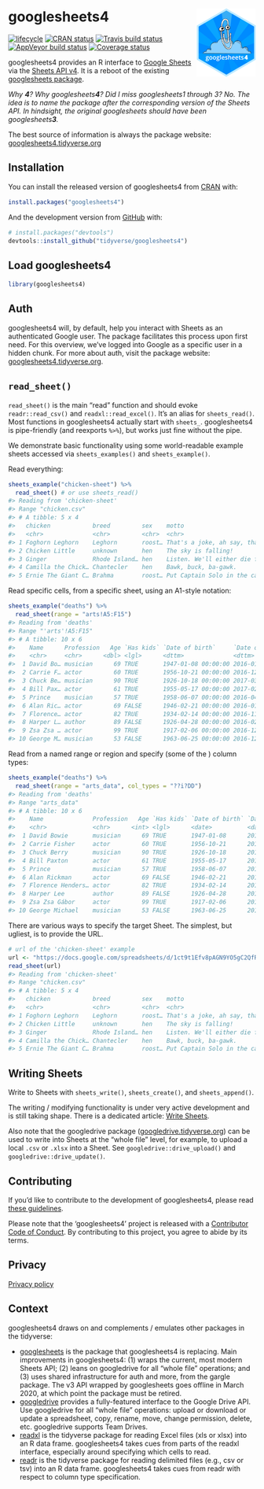 
<!-- README.md is generated from README.Rmd. Please edit that file -->

# googlesheets4 <a href='https:/googlesheets4.tidyverse.org'><img src='man/figures/logo.png' align="right" height="138.5" /></a>

<!-- badges: start -->

[![lifecycle](https://img.shields.io/badge/lifecycle-experimental-orange.svg)](https://www.tidyverse.org/lifecycle/#experimental)
[![CRAN
status](https://www.r-pkg.org/badges/version/googlesheets4)](https://CRAN.R-project.org/package=googlesheets4)
[![Travis build
status](https://travis-ci.org/tidyverse/googlesheets4.svg?branch=master)](https://travis-ci.org/tidyverse/googlesheets4)
[![AppVeyor build
status](https://ci.appveyor.com/api/projects/status/github/tidyverse/googlesheets4?branch=master&svg=true)](https://ci.appveyor.com/project/tidyverse/googlesheets4)
[![Coverage
status](https://codecov.io/gh/tidyverse/googlesheets4/branch/master/graph/badge.svg)](https://codecov.io/github/tidyverse/googlesheets4?branch=master)
<!-- badges: end -->

googlesheets4 provides an R interface to [Google
Sheets](https://spreadsheets.google.com/) via the [Sheets API
v4](https://developers.google.com/sheets/api/). It is a reboot of the
existing [googlesheets
package](https://cran.r-project.org/package=googlesheets).

*Why **4**? Why googlesheets**4**? Did I miss googlesheets1 through 3?
No. The idea is to name the package after the corresponding version of
the Sheets API. In hindsight, the original googlesheets should have been
googlesheets**3**.*

The best source of information is always the package website:
[googlesheets4.tidyverse.org](https://googlesheets4.tidyverse.org)

## Installation

You can install the released version of googlesheets4 from
[CRAN](https://CRAN.R-project.org) with:

``` r
install.packages("googlesheets4")
```

And the development version from [GitHub](https://github.com/) with:

``` r
# install.packages("devtools")
devtools::install_github("tidyverse/googlesheets4")
```

## Load googlesheets4

``` r
library(googlesheets4)
```

## Auth

googlesheets4 will, by default, help you interact with Sheets as an
authenticated Google user. The package facilitates this process upon
first need. For this overview, we’ve logged into Google as a specific
user in a hidden chunk. For more about auth, visit the package website:
[googlesheets4.tidyverse.org](https://googlesheets4.tidyverse.org).

## `read_sheet()`

`read_sheet()` is the main “read” function and should evoke
`readr::read_csv()` and `readxl::read_excel()`. It’s an alias for
`sheets_read()`. Most functions in googlesheets4 actually start with
`sheets_`. googlesheets4 is pipe-friendly (and reexports `%>%`), but
works just fine without the pipe.

We demonstrate basic functionality using some world-readable example
sheets accessed via `sheets_examples()` and `sheets_example()`.

Read everything:

``` r
sheets_example("chicken-sheet") %>% 
  read_sheet() # or use sheets_read()
#> Reading from 'chicken-sheet'
#> Range "chicken.csv"
#> # A tibble: 5 x 4
#>   chicken            breed         sex    motto                                 
#>   <chr>              <chr>         <chr>  <chr>                                 
#> 1 Foghorn Leghorn    Leghorn       roost… That's a joke, ah say, that's a joke,…
#> 2 Chicken Little     unknown       hen    The sky is falling!                   
#> 3 Ginger             Rhode Island… hen    Listen. We'll either die free chicken…
#> 4 Camilla the Chick… Chantecler    hen    Bawk, buck, ba-gawk.                  
#> 5 Ernie The Giant C… Brahma        roost… Put Captain Solo in the cargo hold.
```

Read specific cells, from a specific sheet, using an A1-style notation:

``` r
sheets_example("deaths") %>% 
  read_sheet(range = "arts!A5:F15")
#> Reading from 'deaths'
#> Range "'arts'!A5:F15"
#> # A tibble: 10 x 6
#>    Name      Profession   Age `Has kids` `Date of birth`     `Date of death`    
#>    <chr>     <chr>      <dbl> <lgl>      <dttm>              <dttm>             
#>  1 David Bo… musician      69 TRUE       1947-01-08 00:00:00 2016-01-10 00:00:00
#>  2 Carrie F… actor         60 TRUE       1956-10-21 00:00:00 2016-12-27 00:00:00
#>  3 Chuck Be… musician      90 TRUE       1926-10-18 00:00:00 2017-03-18 00:00:00
#>  4 Bill Pax… actor         61 TRUE       1955-05-17 00:00:00 2017-02-25 00:00:00
#>  5 Prince    musician      57 TRUE       1958-06-07 00:00:00 2016-04-21 00:00:00
#>  6 Alan Ric… actor         69 FALSE      1946-02-21 00:00:00 2016-01-14 00:00:00
#>  7 Florence… actor         82 TRUE       1934-02-14 00:00:00 2016-11-24 00:00:00
#>  8 Harper L… author        89 FALSE      1926-04-28 00:00:00 2016-02-19 00:00:00
#>  9 Zsa Zsa … actor         99 TRUE       1917-02-06 00:00:00 2016-12-18 00:00:00
#> 10 George M… musician      53 FALSE      1963-06-25 00:00:00 2016-12-25 00:00:00
```

Read from a named range or region and specify (some of the ) column
types:

``` r
sheets_example("deaths") %>% 
  read_sheet(range = "arts_data", col_types = "??i?DD")
#> Reading from 'deaths'
#> Range "arts_data"
#> # A tibble: 10 x 6
#>    Name              Profession   Age `Has kids` `Date of birth` `Date of death`
#>    <chr>             <chr>      <int> <lgl>      <date>          <date>         
#>  1 David Bowie       musician      69 TRUE       1947-01-08      2016-01-10     
#>  2 Carrie Fisher     actor         60 TRUE       1956-10-21      2016-12-27     
#>  3 Chuck Berry       musician      90 TRUE       1926-10-18      2017-03-18     
#>  4 Bill Paxton       actor         61 TRUE       1955-05-17      2017-02-25     
#>  5 Prince            musician      57 TRUE       1958-06-07      2016-04-21     
#>  6 Alan Rickman      actor         69 FALSE      1946-02-21      2016-01-14     
#>  7 Florence Henders… actor         82 TRUE       1934-02-14      2016-11-24     
#>  8 Harper Lee        author        89 FALSE      1926-04-28      2016-02-19     
#>  9 Zsa Zsa Gábor     actor         99 TRUE       1917-02-06      2016-12-18     
#> 10 George Michael    musician      53 FALSE      1963-06-25      2016-12-25
```

There are various ways to specify the target Sheet. The simplest, but
ugliest, is to provide the URL.

``` r
# url of the 'chicken-sheet' example
url <- "https://docs.google.com/spreadsheets/d/1ct9t1Efv8pAGN9YO5gC2QfRq2wT4XjNoTMXpVeUghJU"
read_sheet(url)
#> Reading from 'chicken-sheet'
#> Range "chicken.csv"
#> # A tibble: 5 x 4
#>   chicken            breed         sex    motto                                 
#>   <chr>              <chr>         <chr>  <chr>                                 
#> 1 Foghorn Leghorn    Leghorn       roost… That's a joke, ah say, that's a joke,…
#> 2 Chicken Little     unknown       hen    The sky is falling!                   
#> 3 Ginger             Rhode Island… hen    Listen. We'll either die free chicken…
#> 4 Camilla the Chick… Chantecler    hen    Bawk, buck, ba-gawk.                  
#> 5 Ernie The Giant C… Brahma        roost… Put Captain Solo in the cargo hold.
```

## Writing Sheets

Write to Sheets with `sheets_write()`, `sheets_create()`, and
`sheets_append()`.

The writing / modifying functionality is under very active development
and is still taking shape. There is a dedicated article: [Write
Sheets](https://googlesheets4.tidyverse.org/articles/articles/write-sheets.html).

Also note that the googledrive package
([googledrive.tidyverse.org](https://googledrive.tidyverse.org)) can be
used to write into Sheets at the “whole file” level, for example, to
upload a local `.csv` or `.xlsx` into a Sheet. See
`googledrive::drive_upload()` and `googledrive::drive_update()`.

## Contributing

If you’d like to contribute to the development of googlesheets4, please
read [these
guidelines](https://googlesheets4.tidyverse.org/CONTRIBUTING.html).

Please note that the ‘googlesheets4’ project is released with a
[Contributor Code of
Conduct](https://googlesheets4.tidyverse.org/CODE_OF_CONDUCT.html). By
contributing to this project, you agree to abide by its terms.

## Privacy

[Privacy policy](https://www.tidyverse.org/google_privacy_policy)

## Context

googlesheets4 draws on and complements / emulates other packages in the
tidyverse:

  - [googlesheets](https://cran.r-project.org/package=googlesheets) is
    the package that googlesheets4 is replacing. Main improvements in
    googlesheets4: (1) wraps the current, most modern Sheets API; (2)
    leans on googledrive for all “whole file” operations; and (3) uses
    shared infrastructure for auth and more, from the gargle package.
    The v3 API wrapped by googlesheets goes offline in March 2020, at
    which point the package must be retired.
  - [googledrive](https://googledrive.tidyverse.org) provides a
    fully-featured interface to the Google Drive API. Use googledrive
    for all “whole file” operations: upload or download or update a
    spreadsheet, copy, rename, move, change permission, delete, etc.
    googledrive supports Team Drives.
  - [readxl](https://readxl.tidyverse.org) is the tidyverse package for
    reading Excel files (xls or xlsx) into an R data frame.
    googlesheets4 takes cues from parts of the readxl interface,
    especially around specifying which cells to read.
  - [readr](https://readr.tidyverse.org) is the tidyverse package for
    reading delimited files (e.g., csv or tsv) into an R data frame.
    googlesheets4 takes cues from readr with respect to column type
    specification.
